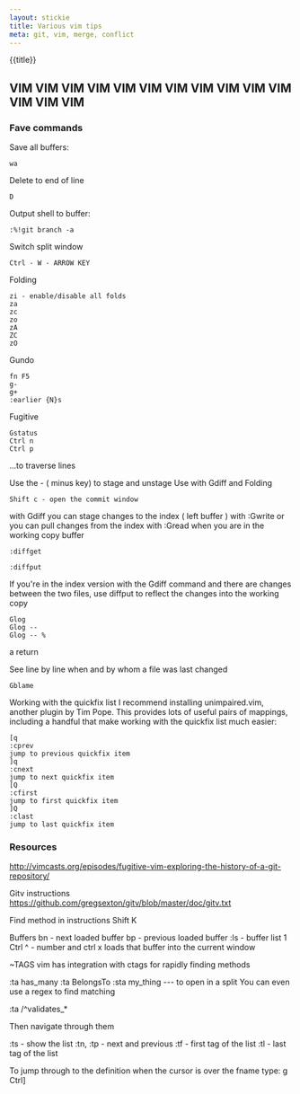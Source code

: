 ```yaml
---
layout: stickie
title: Various vim tips
meta: git, vim, merge, conflict
---
```


{{title}}
## VIM VIM VIM VIM VIM VIM VIM VIM VIM VIM VIM VIM VIM VIM

### Fave commands
Save all buffers:

    wa

Delete to end of line

    D

Output shell to buffer:

    :%!git branch -a

Switch split window

    Ctrl - W - ARROW KEY

Folding

    zi - enable/disable all folds
    za
    zc
    zo
    zA
    ZC
    zO

Gundo

    fn F5
    g-
    g+
    :earlier {N}s

Fugitive

    Gstatus
    Ctrl n
    Ctrl p

...to traverse lines

Use the - ( minus key) to stage and unstage
Use with Gdiff and Folding

    Shift c - open the commit window

with Gdiff you can stage changes to the index ( left buffer ) with :Gwrite or you can pull changes from the index with :Gread when you are in the working copy buffer

    :diffget

    :diffput

If you're in the index version with the Gdiff command and there are changes between the two files, use diffput  to reflect the changes into the working copy

    Glog
    Glog --
    Glog -- %

a
return

See line by line when and by whom a file was last changed

    Gblame

Working with the quickfix list
I recommend installing unimpaired.vim, another plugin by Tim Pope. This provides lots of useful pairs of mappings, including a handful that make working with the quickfix list much easier:

    [q
    :cprev
    jump to previous quickfix item
    ]q
    :cnext
    jump to next quickfix item
    [Q
    :cfirst
    jump to first quickfix item
    ]Q
    :clast
    jump to last quickfix item

### Resources

http://vimcasts.org/episodes/fugitive-vim-exploring-the-history-of-a-git-repository/

Gitv instructions
https://github.com/gregsexton/gitv/blob/master/doc/gitv.txt


Find method in instructions
Shift K


Buffers
bn - next loaded buffer
bp - previous loaded buffer
:ls  - buffer list
1 Ctrl ^ - number and ctrl x loads that buffer into the current window


~TAGS
vim has integration with ctags for rapidly finding methods

:ta has_many
:ta BelongsTo
:sta my_thing --- to open in a split
You can even use a regex to find matching

:ta /^validates_*

Then navigate through them

:ts - show the list
:tn, :tp - next and previous
:tf - first tag of the list
:tl - last tag of the list

To jump through to the definition when the cursor is over the fname type:
g Ctrl]

